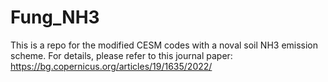 # Fung_NH3
This is a repo for the modified CESM codes with a noval soil NH3 emission scheme. For details, please refer to this journal paper: https://bg.copernicus.org/articles/19/1635/2022/
